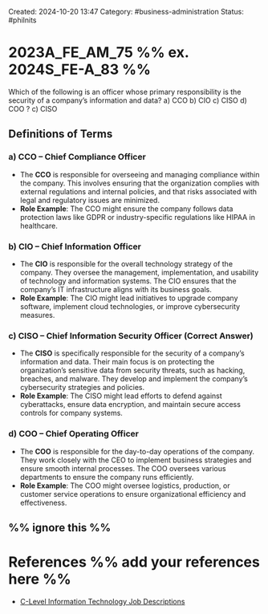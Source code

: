 Created: 2024-10-20 13:47
Category: #business-administration 
Status: #philnits



# 2023A_FE_AM_75 %% ex. 2024S_FE-A_83 %%

Which of the following is an officer whose primary responsibility is the security of a company’s information and data?
a) CCO
b) CIO
c) CISO
d) COO
? 
c) CISO

## Definitions of Terms

### a) **CCO – Chief Compliance Officer**

- The **CCO** is responsible for overseeing and managing compliance within the company. This involves ensuring that the organization complies with external regulations and internal policies, and that risks associated with legal and regulatory issues are minimized.
- **Role Example**: The CCO might ensure the company follows data protection laws like GDPR or industry-specific regulations like HIPAA in healthcare.

### b) **CIO – Chief Information Officer**

- The **CIO** is responsible for the overall technology strategy of the company. They oversee the management, implementation, and usability of technology and information systems. The CIO ensures that the company’s IT infrastructure aligns with its business goals.
- **Role Example**: The CIO might lead initiatives to upgrade company software, implement cloud technologies, or improve cybersecurity measures.

### c) **CISO – Chief Information Security Officer** (Correct Answer)

- The **CISO** is specifically responsible for the security of a company’s information and data. Their main focus is on protecting the organization’s sensitive data from security threats, such as hacking, breaches, and malware. They develop and implement the company’s cybersecurity strategies and policies.
- **Role Example**: The CISO might lead efforts to defend against cyberattacks, ensure data encryption, and maintain secure access controls for company systems.

### d) **COO – Chief Operating Officer**

- The **COO** is responsible for the day-to-day operations of the company. They work closely with the CEO to implement business strategies and ensure smooth internal processes. The COO oversees various departments to ensure the company runs efficiently.
- **Role Example**: The COO might oversee logistics, production, or customer service operations to ensure organizational efficiency and effectiveness.

%% ignore this %%
---









# References %% add your references here %%
- [C-Level Information Technology Job Descriptions](https://e-janco.com/bundle-c-level.html)